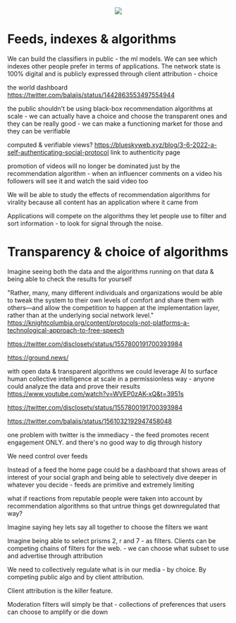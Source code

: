 <div style="text-align: center;">
    <img src="https://png.pngitem.com/pimgs/s/207-2073499_translate-platform-from-english-to-spanish-work-in.png">
</div>

# Feeds, indexes & algorithms


We can build the classifiers in public - the ml models.
We can see which indexes other people prefer in terms of applications. The network state is 100% digital and is publicly expressed through client attribution - choice


the world dashboard
https://twitter.com/balajis/status/1442863553497554944


the public shouldn't be using black-box recommendation algorithms at scale - we can actually have a choice and choose the transparent ones and they can be really good - we can make a functioning market for those and they can be verifiable


computed & verifiable views?
https://blueskyweb.xyz/blog/3-6-2022-a-self-authenticating-social-protocol
link to authenticity page



promotion of videos will no longer be dominated just by the recommendation algorithm - when an influencer comments on a video his followers will see it and watch the said video too

We will be able to study the effects of recommendation algorithms for virality because all content has an application where it came from

Applications will compete on the algorithms they let people use to filter and sort information - to look for signal through the noise.



# Transparency & choice of algorithms

Imagine seeing both the data and the algorithms running on that data & being able to check the results for yourself

"Rather, many, many different individuals and organizations would be able to tweak the system to their own levels of comfort and share them with others—and allow the competition to happen at the implementation layer, rather than at the underlying social network level."
https://knightcolumbia.org/content/protocols-not-platforms-a-technological-approach-to-free-speech

https://twitter.com/disclosetv/status/1557800191700393984

https://ground.news/


with open data & transparent algorithms we could leverage AI to surface human collective intelligence at scale in a permissionless way - anyone could analyze the data and prove their results
https://www.youtube.com/watch?v=WVEP0zAK-xQ&t=3951s

https://twitter.com/disclosetv/status/1557800191700393984


https://twitter.com/balajis/status/1561032192947458048

one problem with twitter is the immediacy - the feed promotes recent engagement ONLY. and there's no good way to dig through history

We need control over feeds

Instead of a feed the home page could be a dashboard that shows areas of interest of your social graph and being able to selectively dive deeper in whatever you decide - feeds are primitive and extremely limiting

what if reactions from reputable people were taken into account by recommendation algorithms so that untrue things get downregulated that way?



Imagine saying hey lets say all together to choose the filters we want

Imagine being able to select prisms 2, r and 7 - as filters. Clients can be competing chains of filters for the web. - we can choose what subset to use and advertise through attribution

We need to collectively regulate what is in our media - by choice. By competing public algo and by client attribution.

Client attribution is the killer feature.

Moderation filters will simply be that - collections of preferences that users can choose to amplify or die down
